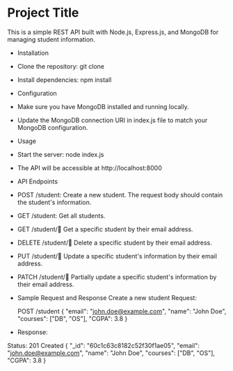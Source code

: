 
# Project Title

This is a simple REST API built with Node.js, Express.js, and MongoDB for managing student information.

* Installation
* Clone the repository: git clone <repository-url>
* Install dependencies: npm install
* Configuration
* Make sure you have MongoDB installed and running locally.
* Update the MongoDB connection URI in index.js file to match your MongoDB configuration.
   
* Usage
   
* Start the server: node index.js
* The API will be accessible at http://localhost:8000
   
* API Endpoints
   
* POST /student: Create a new student. The request body should contain the student's information.
* GET /student: Get all students.
* GET /student/:email: Get a specific student by their email address.
* DELETE /student/:email: Delete a specific student by their email address.
* PUT /student/:email: Update a specific student's information by their email address.
* PATCH /student/:email: Partially update a specific student's information by their email address.
* Sample Request and Response
Create a new student
Request:

   POST /student
  {
    "email": "john.doe@example.com",
    "name": "John Doe",
    "courses": ["DB", "OS"],
    "CGPA": 3.8
  }
  
* Response:

Status: 201 Created
{
  "_id": "60c1c63c8182c52f30f1ae05",
  "email": "john.doe@example.com",
  "name": "John Doe",
  "courses": ["DB", "OS"],
  "CGPA": 3.8
}

